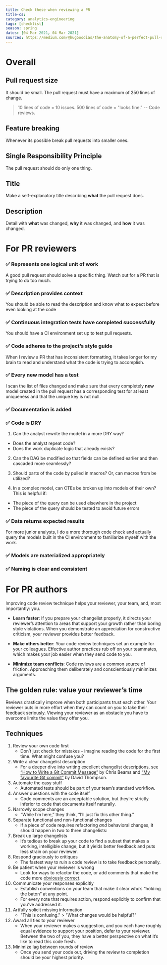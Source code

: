 ```yaml
---
title: Check these when reviewing a PR
title-cs: 
category: analytics-engineering
tags: [checklist]
season: spring
dates: [04 Mar 2021, 04 Mar 2021]
sources: https://medium.com/@hugooodias/the-anatomy-of-a-perfect-pull-request-567382bb6067, https://blog.getdbt.com/how-to-review-an-analytics-pull-request/, https://mtlynch.io/code-review-love/
---
```


# Overall
## Pull request size
It should be small. The pull request must have a maximum of 250 lines of change.

> 10 lines of code = 10 issues. 500 lines of code = "looks fine."
> -- Code reviews.

## Feature breaking
Whenever its possible break pull requests into smaller ones.

## Single Responsibility Principle
The pull request should do only one thing.

## Title
Make a self-explanatory title describing **what** the pull request does.

## Description
Detail with **what** was changed, **why** it was changed, and **how** it was changed.

# For PR reviewers

### ✅ Represents one logical unit of work
A good pull request should solve a specific thing. Watch out for a PR that is trying to do too much.

### ✅ Description provides context
You should be able to read the description and know what to expect before even looking at the code

### ✅ Continuous integration tests have completed successfully
You should have a CI environment set up to test pull requests.

### ✅ Code adheres to the project’s style guide
When I review a PR that has inconsistent formatting, it takes longer for my brain to read and understand what the code is trying to accomplish.

### ✅ Every new model has a test
I scan the list of files changed and make sure that every completely **new** model created in the pull request has a corresponding test for at least uniqueness and that the unique key is not null.

### ✅ Documentation is added

### ✅ Code is DRY
1. Can the analyst rewrite the model in a more DRY way?
-   Does the analyst repeat code?
-   Does the work duplicate logic that already exists?

2. Can the DAG be modified so that fields can be defined earlier and then cascaded more seamlessly?

3. Should parts of the code by pulled in macros? Or, can macros from be utilized?

4. In a complex model, can CTEs be broken up into models of their own? This is helpful if:
-   The piece of the query can be used elsewhere in the project
-   The piece of the query should be tested to avoid future errors

### ✅ Data returns expected results
For more junior analysts, I do a more thorough code check and actually query the models built in the CI environment to familiarize myself with the work.

### ✅ Models are materialized appropriately

### ✅ Naming is clear and consistent

# For PR authors
Improving code review technique helps your reviewer, your team, and, most importantly: you.

-   **Learn faster**: If you prepare your changelist properly, it directs your reviewer’s attention to areas that support your growth rather than boring style violations. When you demonstrate an appreciation for constructive criticism, your reviewer provides better feedback.
    
-   **Make others better**: Your code review techniques set an example for your colleagues. Effective author practices rub off on your teammates, which makes your job easier when they send code to you.
    
-   **Minimize team conflicts**: Code reviews are a common source of friction. Approaching them deliberately and conscientiously minimizes arguments.

## The golden rule: value your reviewer’s time
Reviews drastically improve when both participants trust each other. Your reviewer puts in more effort when they can count on you to take their feedback seriously. Viewing your reviewer as an obstacle you have to overcome limits the value they offer you.

## Techniques
1. Review your own code first
	- Don’t just check for mistakes – imagine reading the code for the first time. What might confuse you?
1. Write a clear changelist description
	- For a deeper dive into writing excellent changelist descriptions, see [“How to Write a Git Commit Message”](https://chris.beams.io/posts/git-commit/) by Chris Beams and [“My favourite Git commit”](https://dhwthompson.com/2019/my-favourite-git-commit) by David Thompson.
1. Automate the easy stuff
	- Automated tests should be part of your team’s standard workflow.
1. Answer questions with the code itself
	- Code comments are an acceptable solution, but they’re strictly inferior to code that documents itself naturally.
1. Narrowly scope changes
	- “While I’m here,” they think, “I’ll just fix this other thing.”
1. Separate functional and non-functional changes
	- If a piece of code requires refactoring _and_ behavioral changes, it should happen in two to three changelists:
1. Break up large changelists
	-  It’s tedious to break up your code to find a subset that makes a working, intelligible change, but it yields better feedback and puts less strain on your reviewer.
1. Respond graciously to critiques
	- The fastest way to ruin a code review is to take feedback personally.
1. Be patient when your reviewer is wrong
	- Look for ways to refactor the code, or add comments that make the code more [obviously correct](https://wiki.c2.com/?TwoWaysToDesign).
1. Communicate your responses explicitly
	- Establish conventions on your team that make it clear who’s “holding the baton” at any point.
	- For every note that requires action, respond explicitly to confirm that you’ve addressed it.
1. Artfully solicit missing information
	- "This is confusing." > "What changes would be helpful?"
1. Award all ties to your reviewer
    - When your reviewer makes a suggestion, and you each have roughly equal evidence to support your position, defer to your reviewer. Between the two of you, they have a better perspective on what it’s like to read this code fresh.
1. Minimize lag between rounds of review
	- Once you send your code out, driving the review to completion should be your highest priority.
